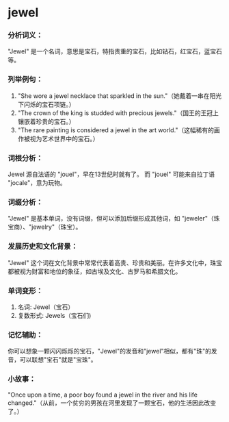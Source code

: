 # jewel

### 分析词义：

  

"Jewel" 是一个名词，意思是宝石，特指贵重的宝石，比如钻石，红宝石，蓝宝石等。

  

### 列举例句：

  

1.  "She wore a jewel necklace that sparkled in the sun."（她戴着一串在阳光下闪烁的宝石项链。）
2.  "The crown of the king is studded with precious jewels."（国王的王冠上镶嵌着珍贵的宝石。）
3.  "The rare painting is considered a jewel in the art world."（这幅稀有的画作被视为艺术世界中的宝石。）

  

### 词根分析：

  

Jewel 源自法语的 "jouel"，早在13世纪时就有了。 而 "jouel" 可能来自拉丁语 "jocale"，意为玩物。

  

### 词缀分析：

  

"Jewel" 是基本单词，没有词缀，但可以添加后缀形成其他词，如 "jeweler"（珠宝商）、"jewelry"（珠宝）。

  

### 发展历史和文化背景：

  

"Jewel" 这个词在文化背景中常常代表着高贵、珍贵和美丽。在许多文化中，珠宝都被视为财富和地位的象征，如古埃及文化、古罗马和希腊文化。

  

### 单词变形：

  

1.  名词: Jewel（宝石）
2.  复数形式: Jewels（宝石们)

  

### 记忆辅助：

  

你可以想象一颗闪闪烁烁的宝石，"Jewel"的发音和"jewel"相似，都有"珠"的发音，可以联想"宝石"就是"宝珠"。

  

### 小故事：

  

"Once upon a time, a poor boy found a jewel in the river and his life changed."（从前，一个贫穷的男孩在河里发现了一颗宝石，他的生活因此改变了。）
